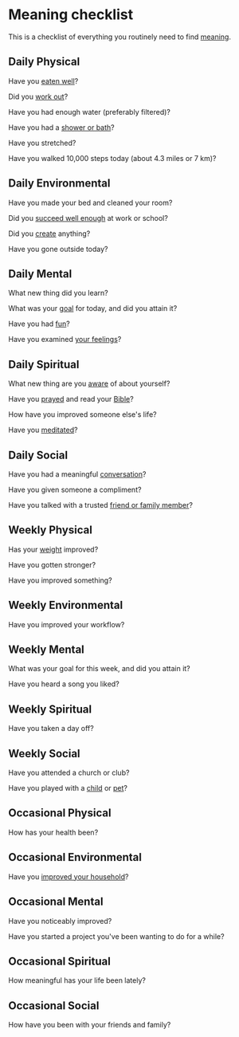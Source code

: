 
# Meaning checklist

This is a checklist of everything you routinely need to find [meaning](meaning.md).

## Daily Physical

Have you [eaten well](cooking.md)?

Did you [work out](body-exercise.md)?

Have you had enough water (preferably filtered)?

Have you had a [shower or bath](people-image.md)?

Have you stretched?

Have you walked 10,000 steps today (about 4.3 miles or 7 km)?

## Daily Environmental

Have you made your bed and cleaned your room?

Did you [succeed well enough](success-4_routine.md) at work or school?

Did you [create](mind-creativity.md) anything?

Have you gone outside today?

## Daily Mental

What new thing did you learn?

What was your [goal](success-3_goals.md) for today, and did you attain it?

Have you had [fun](fun.md)?

Have you examined [your feelings](mind-feelings.md)?

## Daily Spiritual

What new thing are you [aware](awareness.md) of about yourself?

Have you [prayed](spiritual-exercises-prayer.md) and read your [Bible](bible.md)?

How have you improved someone else's life?

Have you [meditated](awareness-meditation.md)?

## Daily Social

Have you had a meaningful [conversation](people-conversation.md)?

Have you given someone a compliment?

Have you talked with a trusted [friend or family member](people-friends.md)?

## Weekly Physical

Has your [weight](body-diet.md) improved?

Have you gotten stronger?

Have you improved something?

## Weekly Environmental

Have you improved your workflow?

## Weekly Mental

What was your goal for this week, and did you attain it?

Have you heard a song you liked?

## Weekly Spiritual

Have you taken a day off?

## Weekly Social

Have you attended a church or club?

Have you played with a [child](parenting-children.md) or [pet](fun-pets.md)?

## Occasional Physical

How has your health been?

## Occasional Environmental

Have you [improved your household](home-decorations.md)?

## Occasional Mental

Have you noticeably improved?

Have you started a project you've been wanting to do for a while?

## Occasional Spiritual

How meaningful has your life been lately?

## Occasional Social

How have you been with your friends and family?
